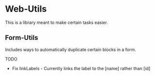 # Web-Utils

This is a library meant to make certain tasks easier.

## Form-Utils

Includes ways to automatically duplicate certain blocks in a form.

TODO
* Fix linkLabels - Currently links the label to the [name] rather than [id]